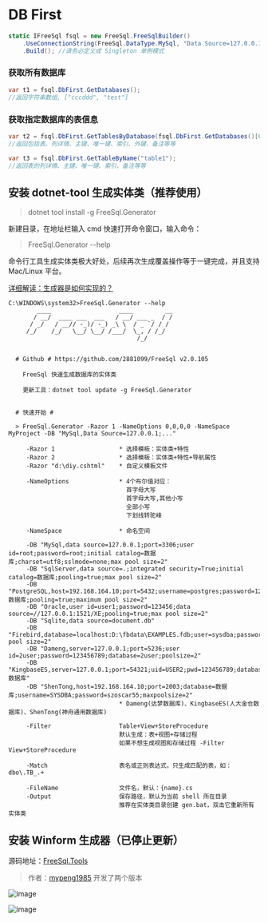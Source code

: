 # DB First

```csharp
static IFreeSql fsql = new FreeSql.FreeSqlBuilder()
    .UseConnectionString(FreeSql.DataType.MySql, "Data Source=127.0.0.1;Port=3306;User ID=root;Password=root;Initial Catalog=cccddd;Charset=utf8;SslMode=none;Max pool size=10")
    .Build(); //请务必定义成 Singleton 单例模式
```

### 获取所有数据库

```csharp
var t1 = fsql.DbFirst.GetDatabases();
//返回字符串数组, ["cccddd", "test"]
```

### 获取指定数据库的表信息

```csharp
var t2 = fsql.DbFirst.GetTablesByDatabase(fsql.DbFirst.GetDatabases()[0]);
//返回包括表、列详情、主键、唯一键、索引、外键、备注等等

var t3 = fsql.DbFirst.GetTableByName("table1");
//返回表的列详情、主键、唯一键、索引、备注等等
```

## 安装 dotnet-tool 生成实体类（推荐使用）

> dotnet tool install -g FreeSql.Generator

新建目录，在地址栏输入 cmd 快速打开命令窗口，输入命令：

> FreeSql.Generator --help

命令行工具生成实体类极大好处，后续再次生成覆盖操作等于一键完成，并且支持 Mac/Linux 平台。

[详细解读：生成器是如何实现的？](https://www.cnblogs.com/igeekfan/p/freesql-generator.html)

```
C:\WINDOWS\system32>FreeSql.Generator --help
        ____                   ____         __
       / __/  ____ ___  ___   / __/ ___ _  / /
      / _/   / __// -_)/ -_) _\ \  / _ `/ / /
     /_/    /_/   \__/ \__/ /___/  \_, / /_/
                                    /_/


  # Github # https://github.com/2881099/FreeSql v2.0.105

    FreeSql 快速生成数据库的实体类

    更新工具：dotnet tool update -g FreeSql.Generator


  # 快速开始 #

  > FreeSql.Generator -Razor 1 -NameOptions 0,0,0,0 -NameSpace MyProject -DB "MySql,Data Source=127.0.0.1;..."

     -Razor 1                  * 选择模板：实体类+特性
     -Razor 2                  * 选择模板：实体类+特性+导航属性
     -Razor "d:\diy.cshtml"    * 自定义模板文件

     -NameOptions              * 4个布尔值对应：
                                 首字母大写
                                 首字母大写,其他小写
                                 全部小写
                                 下划线转驼峰

     -NameSpace                * 命名空间

     -DB "MySql,data source=127.0.0.1;port=3306;user id=root;password=root;initial catalog=数据库;charset=utf8;sslmode=none;max pool size=2"
     -DB "SqlServer,data source=.;integrated security=True;initial catalog=数据库;pooling=true;max pool size=2"
     -DB "PostgreSQL,host=192.168.164.10;port=5432;username=postgres;password=123456;database=数据库;pooling=true;maximum pool size=2"
     -DB "Oracle,user id=user1;password=123456;data source=//127.0.0.1:1521/XE;pooling=true;max pool size=2"
     -DB "Sqlite,data source=document.db"
     -DB "Firebird,database=localhost:D:\fbdata\EXAMPLES.fdb;user=sysdba;password=123456;max pool size=2"
     -DB "Dameng,server=127.0.0.1;port=5236;user id=2user;password=123456789;database=2user;poolsize=2"
     -DB "KingbaseES,server=127.0.0.1;port=54321;uid=USER2;pwd=123456789;database=数据库"
     -DB "ShenTong,host=192.168.164.10;port=2003;database=数据库;username=SYSDBA;password=szoscar55;maxpoolsize=2"
                               * Dameng(达梦数据库)、KingbaseES(人大金仓数据库)、ShenTong(神舟通用数据库)

     -Filter                   Table+View+StoreProcedure
                               默认生成：表+视图+存储过程
                               如果不想生成视图和存储过程 -Filter View+StoreProcedure

     -Match                    表名或正则表达式，只生成匹配的表，如：dbo\.TB_.+

     -FileName                 文件名，默认：{name}.cs
     -Output                   保存路径，默认为当前 shell 所在目录
                               推荐在实体类目录创建 gen.bat，双击它重新所有实体类
```

## 安装 Winform 生成器（已停止更新）

源码地址：[FreeSql.Tools](https://github.com/2881099/FreeSql.Tools)
> 作者：[mypeng1985](https://github.com/mypeng1985) 开发了两个版本

![image](https://user-images.githubusercontent.com/16286519/76141354-4790e980-609e-11ea-869b-bb2c6980d98f.png)

![image](https://user-images.githubusercontent.com/16286519/58793525-e0cf3300-8628-11e9-8959-d2efed685843.png)
